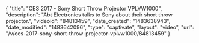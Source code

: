 {
    "title": "CES 2017 - Sony Short Throw Projector VPLVW1000",
    "description": "Abt Electronics talks to Sony about their short throw projector.",
    "videoid": "84813459",
    "date_created": "1483638943",
    "date_modified": "1483642096",
    "type": "captivate",
    "layout": "video",
    "url": "\/v\/ces-2017-sony-short-throw-projector-vplvw1000\/84813459"
}